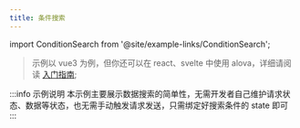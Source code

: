 ```yaml
---
title: 条件搜索
---
```


import ConditionSearch from '@site/example-links/ConditionSearch';

> 示例以 vue3 为例，但你还可以在 react、svelte 中使用 alova，详细请阅读 [入门指南](/next/tutorial/getting-started/introduce);

<ConditionSearch></ConditionSearch>

:::info 示例说明
本示例主要展示数据搜索的简单性，无需开发者自己维护请求状态、数据等状态，也无需手动触发请求发送，只需绑定好搜索条件的 state 即可
:::
